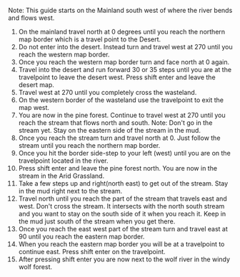 Note: This guide starts on the Mainland south west of where the river bends and flows west.
1. On the mainland travel north at 0 degrees until you reach the northern map border which is a travel point to the Desert.
2. Do not enter into the desert. Instead turn and travel west at 270 until you reach the western map border.
3. Once you reach the western map border turn and face north at 0 again.
4. Travel into the desert and run forward 30 or 35 steps until you are at the travelpoint to leave the desert west. Press shift enter and leave the desert map.
5. Travel west at 270 until you completely cross the wasteland.
6. On the western border of the wasteland use the travelpoint to exit the map west.
7. You are now in the pine forest. Continue to travel west at 270 until you reach the stream that flows north and south.
Note: Don't go in the stream yet. Stay on the eastern side of the stream in the mud.
8. Once you reach the stream turn and travel north at 0. Just follow the stream until you reach the northern map border.
9. Once you hit the border side-step to your left (west) until you are on the travelpoint located in the river.
10. Press shift enter and leave the pine forest north. You are now in the stream in the Arid Grassland.
11. Take a few steps up and right(north east) to get out of the stream. Stay in the mud right next to the stream.
12. Travel north until you reach the part of the stream that travels east and west.
Don't cross the stream. It intersects with the north south stream and you want to stay on the south side of it when you reach it. Keep in the mud just south of the stream when you get there.
13. Once you reach the east west part of the stream turn and travel east at 90 until you reach the eastern map border.
14. When you reach the eastern map border you will be at a travelpoint to continue east. Press shift enter on the travelpoint.
15. After pressing shift enter you are now next to the wolf river in the windy wolf forest.